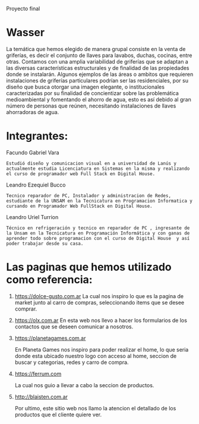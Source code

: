 Proyecto final

# Wasser

La temática que hemos elegido de manera grupal consiste en la venta de griferías, es decir el conjunto de llaves para lavabos, duchas, cocinas, entre otras. 
Contamos con una amplia variabilidad de griferías que se adaptan a las diversas características estructurales y de finalidad de las propiedades donde se instalarán.
Algunos ejemplos de las áreas o ambitos que requieren instalaciones de griferías particulares podrían ser las residenciales, por su diseño que busca otorgar una imagen elegante,
o institucionales caracterizadas por su finalidad de concientizar sobre las problemática medioambiental y fomentando el ahorro de agua, esto es así debido al gran número de personas que reúnen,
necesitando instalaciones de llaves ahorradoras de agua.


# Integrantes:

Facundo Gabriel Vara

	Estudió diseño y comunicacion visual en a universidad de Lanús y actualmente estudia Licenciatura en Sistemas en la misma y realizando el curso de programador web Full Stack en Digital House.


Leandro Ezequiel Bucco
	
	Tecnico reparador de PC, Instalador y administracion de Redes, estudiante de la UNSAM en la Tecnicatura en Programacion Informatica y cursando en Programador Web FullStack en Digital House.


Leandro Uriel Turrion


	Técnico en refrigeración y tecnico en reparador de PC , ingresante de la Unsam en la Tecnicatura en Programación Informática y con ganas de aprender todo sobre programacion con el curso de Digital House  y así poder trabajar desde su casa.


# Las paginas que hemos utilizado como referencia:


1. https://dolce-gusto.com.ar
	 La cual nos inspiro lo que es la pagina de market junto al carro de compras, seleccionando items que se desee comprar.

2. https://olx.com.ar
	 En esta web nos llevo a hacer los formularios de los contactos que se deseen comunicar a nosotros.

3. https://planetagames.com.ar

	 En Planeta Games nos inspiro para poder realizar el home, lo que seria donde esta ubicado nuestro logo con acceso al home, seccion de buscar y categorias, redes y carro de compra.
4. https://ferrum.com

	 La cual nos guio a llevar a cabo la seccion de productos.

5. http://blaisten.com.ar

	 Por ultimo, este sitio web nos llamo la atencion el detallado de los productos que el cliente quiere ver.